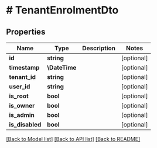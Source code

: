 # # TenantEnrolmentDto

## Properties

Name | Type | Description | Notes
------------ | ------------- | ------------- | -------------
**id** | **string** |  | [optional]
**timestamp** | **\DateTime** |  | [optional]
**tenant_id** | **string** |  | [optional]
**user_id** | **string** |  | [optional]
**is_root** | **bool** |  | [optional]
**is_owner** | **bool** |  | [optional]
**is_admin** | **bool** |  | [optional]
**is_disabled** | **bool** |  | [optional]

[[Back to Model list]](../../README.md#models) [[Back to API list]](../../README.md#endpoints) [[Back to README]](../../README.md)
